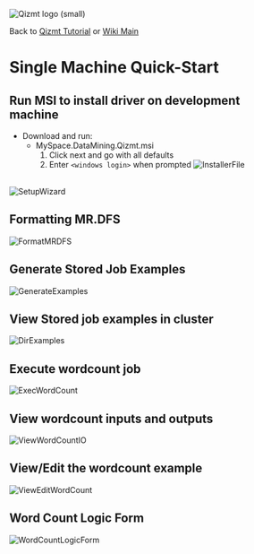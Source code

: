 <a href='Hidden comment: Image:'></a><img src='http://qizmt.googlecode.com/svn/wiki/images/Qizmt_logo_small.png' alt='Qizmt logo (small)' />

Back to <a href='Hidden comment: Link:'></a>[Qizmt Tutorial](MySpaceQizmtTutorial.md) or <a href='Hidden comment: Link:'></a>[Wiki Main](Main.md)



# Single Machine Quick-Start #

## Run MSI to install driver on development machine ##

  * Download and run:
    * MySpace.DataMining.Qizmt.msi
      1. Click next and go with all defaults
      1. Enter `<windows login>` when prompted
<a href='Hidden comment: Image:'></a><img src='http://qizmt.googlecode.com/svn/wiki/images/Qizmt_InstallerFile.png' alt='InstallerFile' />
<br />
<a href='Hidden comment: Image:'></a><img src='http://qizmt.googlecode.com/svn/wiki/images/Qizmt_SetupWizard.png' alt='SetupWizard' />


## Formatting MR.DFS ##

<a href='Hidden comment: Image:'></a><img src='http://qizmt.googlecode.com/svn/wiki/images/Qizmt_FormatMRDFS.png' alt='FormatMRDFS' />


## Generate Stored Job Examples ##

<a href='Hidden comment: Image:'></a><img src='http://qizmt.googlecode.com/svn/wiki/images/Qizmt_GenerateExamples.png' alt='GenerateExamples' />


## View Stored job examples in cluster ##

<a href='Hidden comment: Image:'></a><img src='http://qizmt.googlecode.com/svn/wiki/images/Qizmt_DirExamples.png' alt='DirExamples' />


## Execute wordcount job ##

<a href='Hidden comment: Image:'></a><img src='http://qizmt.googlecode.com/svn/wiki/images/Qizmt_ExecWordCount.png' alt='ExecWordCount' />


## View wordcount inputs and outputs ##

<a href='Hidden comment: Image:'></a><img src='http://qizmt.googlecode.com/svn/wiki/images/Qizmt_ViewWordCountIO.png' alt='ViewWordCountIO' />


## View/Edit the wordcount example ##

<a href='Hidden comment: Image:'></a><img src='http://qizmt.googlecode.com/svn/wiki/images/Qizmt_ViewEditWordCount.png' alt='ViewEditWordCount' />


## Word Count Logic Form ##

<a href='Hidden comment: Image:'></a><img src='http://qizmt.googlecode.com/svn/wiki/images/Qizmt_WordCountLogicForm.png' alt='WordCountLogicForm' />